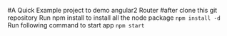 #A Quick Example project to demo angular2 Router
#after clone this git repository
Run npm install to install all the node package
`
npm install -d
`
Run following command to start app
`
npm start
`
